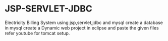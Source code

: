 # JSP-SERVLET-JDBC
Electricity Billing System using jsp,servlet,jdbc and mysql
create a database in mysql
create a Dynamic web project in eclipse and paste the given files
refer youtube for tomcat setup.
